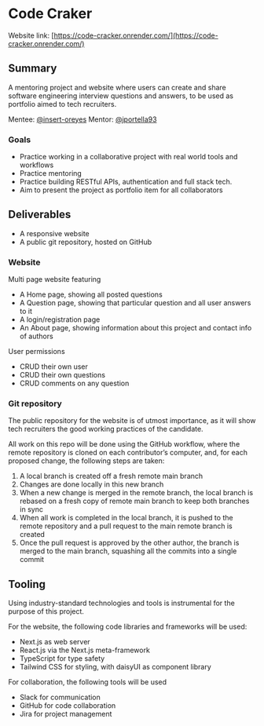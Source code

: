 # Code Craker

Website link: [https://code-cracker.onrender.com/](https://code-cracker.onrender.com/)

## Summary

A mentoring project and website where users can create and share software engineering interview questions and answers, to be used as portfolio aimed to tech recruiters.

Mentee: [@insert-oreyes](https://github.com/insert-oreyes)
Mentor: [@jportella93](https://github.com/jportella93)

### Goals

- Practice working in a collaborative project with real world tools and workflows
- Practice mentoring
- Practice building RESTful APIs, authentication and full stack tech.
- Aim to present the project as portfolio item for all collaborators

## Deliverables

- A responsive website
- A public git repository, hosted on GitHub

### Website

Multi page website featuring

- A Home page, showing all posted questions
- A Question page, showing that particular question and all user answers to it
- A login/registration page
- An About page, showing information about this project and contact info of authors

User permissions

- CRUD their own user
- CRUD their own questions
- CRUD comments on any question

### Git repository

The public repository for the website is of utmost importance, as it will show tech recruiters the good working practices of the candidate.

All work on this repo will be done using the GitHub workflow, where the remote repository is cloned on each contributor’s computer, and, for each proposed change, the following steps are taken:

1. A local branch is created off a fresh remote main branch
1. Changes are done locally in this new branch
1. When a new change is merged in the remote branch, the local branch is rebased on a fresh copy of remote main branch to keep both branches in sync
1. When all work is completed in the local branch, it is pushed to the remote repository and a pull request to the main remote branch is created
1. Once the pull request is approved by the other author, the branch is merged to the main branch, squashing all the commits into a single commit

## Tooling

Using industry-standard technologies and tools is instrumental for the purpose of this project.

For the website, the following code libraries and frameworks will be used:

- Next.js as web server
- React.js via the Next.js meta-framework
- TypeScript for type safety
- Tailwind CSS for styling, with daisyUI as component library

For collaboration, the following tools will be used

- Slack for communication
- GitHub for code collaboration
- Jira for project management
